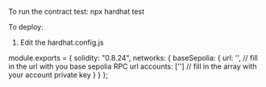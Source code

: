 

To run the contract test:
npx hardhat test


To deploy:
1. Edit the hardhat.config.js

module.exports = {
  solidity: "0.8.24",
  networks: {
    baseSepolia: {
      url: '',  // fill in the url with you base sepolia RPC url
      accounts: ['']  // fill in the array with your account private key
    }
  }
};